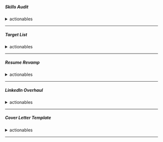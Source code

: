 ##### Skills Audit
<details>
<summary> actionables</summary>
Create a document listing all your skills (CI/CD, Cloud, IaC, Containers, Monitoring, Scripting). Rate your proficiency in each (Beginner, Intermediate, Expert).


|⚠️✅ℹ️| Skill    | demonstration | References | 
| -------- | -------- | ------- |------- |
|⚠️✅ℹ️| CI  | Build Code using Different Tools, A. Jenknins, B. Circleci C. cmake    ||
|⚠️✅ℹ️| CD(delivery, deployment)  | Build terraform Code, ArgoCD Deployments, Jenknins, Circleci    ||
|⚠️✅ℹ️| Security and Hardening|SAST and DAST tools ||
|⚠️✅ℹ️| Cloud | AWS     ||
|⚠️✅ℹ️| IAC    | Terraform    ||
|⚠️✅ℹ️| Containers  | Docker    ||
|⚠️✅ℹ️| Monitoring  | monitoring, alerting, and log   ||
|⚠️✅ℹ️| Telemetry  |     ||
|⚠️✅ℹ️| Logging  | ELK stack    ||
|⚠️✅ℹ️| Scripting  | shell    |[python devops, Noah Gift](https://learning-oreilly-com.res.banq.qc.ca/library/view/python-for-devops/9781492057680/) [The linux commandline](https://learning-oreilly-com.res.banq.qc.ca/library/view/the-linux-command/9781492071235/)|
|⚠️✅ℹ️| container orchestration  | kubernetes, Helm, Flux, ArgoCD, GitOps    ||
|⚠️✅ℹ️| certifications | AWS, kubernetes     ||
|⚠️✅ℹ️| algorithms |      |[princeton](https://algs4.cs.princeton.edu/home/)|
|⚠️✅ℹ️| system design |      | [Acing system design , Zhiyong Tan](https://learning-oreilly-com.res.banq.qc.ca/library/view/acing-the-system/9781633439108/) |
|⚠️✅ℹ️| linux |      ||
|⚠️✅ℹ️| languages | java, python, golang, typescript      ||

</details>

---

##### Target List
<details>
<summary> actionables</summary>

Identify 15-20 target companies in Montreal (e.g., Shopify, Morgan Stanley, Ubisoft, Hopper, Lightspeed, local startups).


|⚠️✅ℹ️| Name | Domain| Tech stack| Company type and size| Relevant link|
| -------- | -------- | ------- |------- |-------- | ------- |
|⚠️✅ℹ️| Shopify | ||||
|⚠️✅ℹ️| Lightspeed |||||
|⚠️✅ℹ️| Hopper |||||
|⚠️✅ℹ️| Sonder |||||
|⚠️✅ℹ️| Circleci|||||
|⚠️✅ℹ️| Ubisoft |||||
|⚠️✅ℹ️|EA |||||
|⚠️✅ℹ️| Behaviour interactive|||||
|⚠️✅ℹ️| WB games |||||
|⚠️✅ℹ️| DNEG|||||
|⚠️✅ℹ️| Morgan stanley|||||
|⚠️✅ℹ️| Royal bank of Canada|||||
|⚠️✅ℹ️| National bank|||||
|⚠️✅ℹ️| CAE|||||
|⚠️✅ℹ️| Bombardier|||||
|⚠️✅ℹ️| ALayacare|||||
|⚠️✅ℹ️| Paper |||||
|⚠️✅ℹ️| Vention|||||
|⚠️✅ℹ️| Conveo|||||

</details>

---

##### Resume Revamp
<details>
<summary> actionables</summary>
```
Rewrite your resume using the STAR method (Situation, Task, Action, Result) for at least 5 key accomplishments. Include metrics (e.g., "reduced deployment time by 30%," "cut cloud costs by 15%").
```
</details>

---

##### LinkedIn Overhaul
<details>
<summary> actionables</summary>
```
Update your headline to: "DevOps Engineer | AWS, Kubernetes, Terraform | Seeking New Opportunity in Montreal"
Rewrite your "About" section to mirror your resume's STAR stories.
Ensure your experience section is complete and matches your resume.
```
</details>

---

##### Cover Letter Template
<details>
<summary> actionables</summary>
```
Create a strong, reusable cover letter template with placeholders for the company name and a specific reason for your interest.
```
</details>

---


